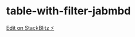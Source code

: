 # table-with-filter-jabmbd

[Edit on StackBlitz ⚡️](https://stackblitz.com/edit/table-with-filter-jabmbd)